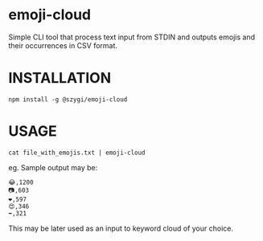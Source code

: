 # emoji-cloud
Simple CLI tool that process text input from STDIN and outputs emojis and their occurrences in CSV format.

# INSTALLATION
    npm install -g @szygi/emoji-cloud
# USAGE
    cat file_with_emojis.txt | emoji-cloud

eg. Sample output may be:

    😂,1200
    📷,603
    ❤️,597
    😍,346
    ➡️,321
    
This may be later used as an input to keyword cloud of your choice.